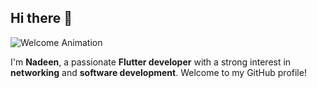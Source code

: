 ## Hi there 👋

![Welcome Animation](https://media.giphy.com/media/xUPGcJGy8I928yIlAQ/giphy.gif)

I'm **Nadeen**, a passionate **Flutter developer** with a strong interest in **networking** and **software development**. Welcome to my GitHub profile!


<!--
**nadeenanwar4/nadeenanwar4** is a ✨ _special_ ✨ repository because its `README.md` (this file) appears on your GitHub profile.

Here are some ideas to get you started:

- 🔭 I’m currently working on ...
- 🌱 I’m currently learning ...
- 👯 I’m looking to collaborate on ...
- 🤔 I’m looking for help with ...
- 💬 Ask me about ...
- 📫 How to reach me: ...
- 😄 Pronouns: ...
- ⚡ Fun fact: ...
-->
